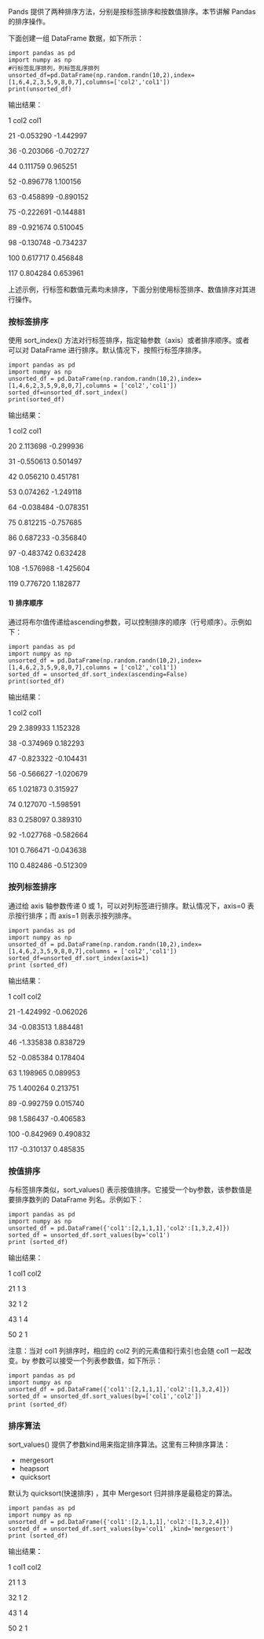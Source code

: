 Pands 提供了两种排序方法，分别是按标签排序和按数值排序。本节讲解 Pandas 的排序操作。

下面创建一组 DataFrame 数据，如下所示：

```
import pandas as pd
import numpy as np
#行标签乱序排列，列标签乱序排列
unsorted_df=pd.DataFrame(np.random.randn(10,2),index=[1,6,4,2,3,5,9,8,0,7],columns=['col2','col1'])
print(unsorted_df)
```

输出结果：

1 col2 col1

21 -0.053290 -1.442997

36 -0.203066 -0.702727

44 0.111759 0.965251

52 -0.896778 1.100156

63 -0.458899 -0.890152

75 -0.222691 -0.144881

89 -0.921674 0.510045

98 -0.130748 -0.734237

100 0.617717 0.456848

117 0.804284 0.653961

上述示例，行标签和数值元素均未排序，下面分别使用标签排序、数值排序对其进行操作。

### 按标签排序

使用 sort_index() 方法对行标签排序，指定轴参数（axis）或者排序顺序。或者可以对 DataFrame 进行排序。默认情况下，按照行标签序排序。

```
import pandas as pd
import numpy as np
unsorted_df = pd.DataFrame(np.random.randn(10,2),index=[1,4,6,2,3,5,9,8,0,7],columns = ['col2','col1'])
sorted_df=unsorted_df.sort_index()
print(sorted_df)
```

输出结果：

1 col2 col1

20 2.113698 -0.299936

31 -0.550613 0.501497

42 0.056210 0.451781

53 0.074262 -1.249118

64 -0.038484 -0.078351

75 0.812215 -0.757685

86 0.687233 -0.356840

97 -0.483742 0.632428

108 -1.576988 -1.425604

119 0.776720 1.182877

#### 1) 排序顺序

通过将布尔值传递给ascending参数，可以控制排序的顺序（行号顺序）。示例如下：

```
import pandas as pd
import numpy as np
unsorted_df = pd.DataFrame(np.random.randn(10,2),index=[1,4,6,2,3,5,9,8,0,7],columns = ['col2','col1'])
sorted_df = unsorted_df.sort_index(ascending=False)
print(sorted_df)
```

输出结果：

1 col2 col1

29 2.389933 1.152328

38 -0.374969 0.182293

47 -0.823322 -0.104431

56 -0.566627 -1.020679

65 1.021873 0.315927

74 0.127070 -1.598591

83 0.258097 0.389310

92 -1.027768 -0.582664

101 0.766471 -0.043638

110 0.482486 -0.512309

### 按列标签排序

通过给 axis 轴参数传递 0 或 1，可以对列标签进行排序。默认情况下，axis=0 表示按行排序；而 axis=1 则表示按列排序。

```
import pandas as pd
import numpy as np
unsorted_df = pd.DataFrame(np.random.randn(10,2),index=[1,4,6,2,3,5,9,8,0,7],columns = ['col2','col1'])
sorted_df=unsorted_df.sort_index(axis=1)
print (sorted_df)
```

输出结果：

1 col1 col2

21 -1.424992 -0.062026

34 -0.083513 1.884481

46 -1.335838 0.838729

52 -0.085384 0.178404

63 1.198965 0.089953

75 1.400264 0.213751

89 -0.992759 0.015740

98 1.586437 -0.406583

100 -0.842969 0.490832

117 -0.310137 0.485835

### 按值排序

与标签排序类似，sort_values() 表示按值排序。它接受一个by参数，该参数值是要排序数列的 DataFrame 列名。示例如下：

```
import pandas as pd
import numpy as np
unsorted_df = pd.DataFrame({'col1':[2,1,1,1],'col2':[1,3,2,4]})
sorted_df = unsorted_df.sort_values(by='col1')
print (sorted_df)
```

输出结果：

1 col1 col2

21 1 3

32 1 2

43 1 4

50 2 1

注意：当对 col1 列排序时，相应的 col2 列的元素值和行索引也会随 col1 一起改变。by 参数可以接受一个列表参数值，如下所示：

```
import pandas as pd
import numpy as np
unsorted_df = pd.DataFrame({'col1':[2,1,1,1],'col2':[1,3,2,4]})
sorted_df = unsorted_df.sort_values(by=['col1','col2'])
print (sorted_df）
```

### 排序算法

sort_values() 提供了参数kind用来指定排序算法。这里有三种排序算法：

-   mergesort
-   heapsort
-   quicksort

默认为 quicksort(快速排序) ，其中 Mergesort 归并排序是最稳定的算法。

```
import pandas as pd
import numpy as np
unsorted_df = pd.DataFrame({'col1':[2,1,1,1],'col2':[1,3,2,4]})
sorted_df = unsorted_df.sort_values(by='col1' ,kind='mergesort')
print (sorted_df)
```

输出结果：

1 col1 col2

21 1 3

32 1 2

43 1 4

50 2 1